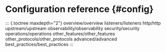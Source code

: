 Configuration reference {#config}
=======================

::: {.toctree maxdepth="2"}
overview/overview listeners/listeners http/http upstream/upstream
observability/observability security/security operations/operations
other\_features/other\_features other\_protocols/other\_protocols
advanced/advanced best\_practices/best\_practices
:::
